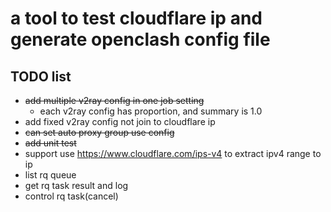 # a tool to test cloudflare ip and generate openclash config file


## TODO list

* ~~add multiple v2ray config in one job setting~~
    * each v2ray config has proportion, and summary is 1.0
* add fixed v2ray config not join to cloudflare ip
* ~~can set auto proxy group use config~~
* ~~add unit test~~
* support use https://www.cloudflare.com/ips-v4 to extract ipv4 range to ip
* list rq queue
* get rq task result and log
* control rq task(cancel)